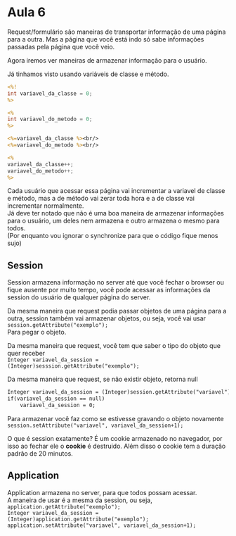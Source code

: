 # Aula 6
Request/formulário são maneiras de transportar informação de uma página para a outra.
Mas a página que você está indo só sabe informações passadas pela página que você veio.  

Agora iremos ver maneiras de armazenar informação para o usuário.  

Já tinhamos visto usando variáveis de classe e método.  
```JSP
<%!
int variavel_da_classe = 0;
%>

<%
int variavel_do_metodo = 0;
%>

<%=variavel_da_classe %><br/>
<%=variavel_do_metodo %><br/>

<%
variavel_da_classe++;
variavel_do_metodo++;
%>
```

Cada usuário que acessar essa página vai incrementar a variavel de classe e método, mas a de método vai zerar toda hora e a de classe vai incrementar normalmente.  
Já deve ter notado que não é uma boa maneira de armazenar informações para o usuário, um deles nem armazena e outro armazena o mesmo para todos.  
(Por enquanto vou ignorar o synchronize para que o código fique menos sujo)

## Session
Session armazena informação no server até que você fechar o browser ou fique ausente por muito tempo, você pode acessar as informações da session do usuário de qualquer página do server.  

Da mesma maneira que request podia passar objetos de uma página para a outra, session também vai armazenar objetos, ou seja, você vai usar  
`session.getAttribute("exemplo");`  
Para pegar o objeto.  

Da mesma maneira que request, você tem que saber o tipo do objeto que quer receber  
`Integer variavel_da_session = (Integer)sesssion.getAttribute("exemplo");`  

Da mesma maneira que request, se não existir objeto, retorna null  
```JSP
Integer variavel_da_session = (Integer)session.getAttribute("variavel");
if(variavel_da_session == null)
	variavel_da_session = 0;
```

Para armazenar você faz como se estivesse gravando o objeto novamente  
`session.setAttribute("variavel", variavel_da_session+1);`

O que é session exatamente? É um cookie armazenado no navegador, por isso ao fechar ele o **cookie** é destruido. Além disso o cookie tem a duração padrão de 20 minutos.

## Application
Application armazena no server, para que todos possam acessar.  
A maneira de usar é a mesma da session, ou seja,  
`application.getAttribute("exemplo");`  
`Integer variavel_da_session = (Integer)application.getAttribute("exemplo");`  
`application.setAttribute("variavel", variavel_da_session+1);`  
